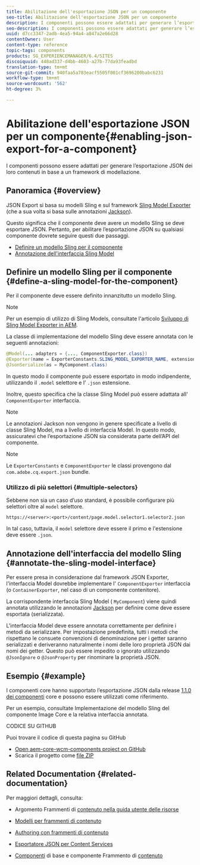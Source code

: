 ```yaml
---
title: Abilitazione dell'esportazione JSON per un componente
seo-title: Abilitazione dell'esportazione JSON per un componente
description: I componenti possono essere adattati per generare l’esportazione JSON dei loro contenuti in base a un framework di modellazione.
seo-description: I componenti possono essere adattati per generare l’esportazione JSON dei loro contenuti in base a un framework di modellazione.
uuid: d7cc3347-2adb-4ea5-94a4-a847a2e66d28
contentOwner: User
content-type: reference
topic-tags: components
products: SG_EXPERIENCEMANAGER/6.4/SITES
discoiquuid: 448ad337-d4bb-4603-a27b-77da93feadbd
translation-type: tm+mt
source-git-commit: 940faa5a783eacf5505f001cf3696200babc6231
workflow-type: tm+mt
source-wordcount: '562'
ht-degree: 3%

---
```



# Abilitazione dell&#39;esportazione JSON per un componente{#enabling-json-export-for-a-component}

I componenti possono essere adattati per generare l’esportazione JSON dei loro contenuti in base a un framework di modellazione.

## Panoramica {#overview}

JSON Export si basa su modelli [](https://sling.apache.org/documentation/bundles/models.html)Sling e sul framework [Sling Model Exporter](https://sling.apache.org/documentation/bundles/models.html#exporter-framework-since-130) (che a sua volta si basa sulle annotazioni [Jackson](https://github.com/FasterXML/jackson-annotations/wiki/Jackson-Annotations)).

Questo significa che il componente deve avere un modello Sling se deve esportare JSON. Pertanto, per abilitare l’esportazione JSON su qualsiasi componente dovrete seguire questi due passaggi.

* [Definire un modello Sling per il componente](/help/sites-developing/json-exporter-components.md#define-a-sling-model-for-the-component)
* [Annotazione dell&#39;interfaccia Sling Model](#annotate-the-sling-model-interface)

## Definire un modello Sling per il componente {#define-a-sling-model-for-the-component}

Per il componente deve essere definito innanzitutto un modello Sling.

>[!NOTE]
>
>Per un esempio di utilizzo di Sling Models, consultate l&#39;articolo [Sviluppo di Sling Model Exporter in AEM](https://helpx.adobe.com/experience-manager/kt/platform-repository/using/sling-model-exporter-tutorial-develop.html).

La classe di implementazione del modello Sling deve essere annotata con le seguenti annotazioni:

```java
@Model(... adapters = {..., ComponentExporter.class})
@Exporter(name = ExporterConstants.SLING_MODEL_EXPORTER_NAME, extensions = ExporterConstants.SLING_MODEL_EXTENSION)
@JsonSerialize(as = MyComponent.class)
```

In questo modo il componente può essere esportato in modo indipendente, utilizzando il `.model` selettore e l’ `.json` estensione.

Inoltre, questo specifica che la classe Sling Model può essere adattata all&#39; `ComponentExporter` interfaccia.

>[!NOTE]
>
>Le annotazioni Jackson non vengono in genere specificate a livello di classe Sling Model, ma a livello di interfaccia Model. In questo modo, assicuratevi che l’esportazione JSON sia considerata parte dell’API del componente.

>[!NOTE]
>
>Le `ExporterConstants` e `ComponentExporter` le classi provengono dal `com.adobe.cq.export.json` bundle.

### Utilizzo di più selettori {#multiple-selectors}

Sebbene non sia un caso d’uso standard, è possibile configurare più selettori oltre al `model` selettore.

```
https://<server>:<port>/content/page.model.selector1.selector2.json
```

In tal caso, tuttavia, il `model` selettore deve essere il primo e l&#39;estensione deve essere `.json`.

## Annotazione dell&#39;interfaccia del modello Sling {#annotate-the-sling-model-interface}

Per essere presa in considerazione dal framework JSON Exporter, l&#39;interfaccia Model dovrebbe implementare l&#39; `ComponentExporter` interfaccia (o `ContainerExporter`, nel caso di un componente contenitore).

La corrispondente interfaccia Sling Model ( `MyComponent`) viene quindi annotata utilizzando le annotazioni [Jackson](https://github.com/FasterXML/jackson-annotations/wiki/Jackson-Annotations) per definire come deve essere esportata (serializzata).

L&#39;interfaccia Model deve essere annotata correttamente per definire i metodi da serializzare. Per impostazione predefinita, tutti i metodi che rispettano le consuete convenzioni di denominazione per i getter saranno serializzati e deriveranno naturalmente i nomi delle loro proprietà JSON dai nomi dei getter. Questo può essere impedito o ignorato utilizzando `@JsonIgnore` o `@JsonProperty` per rinominare la proprietà JSON.

## Esempio {#example}

I componenti core hanno supportato l’esportazione JSON dalla release [1.1.0 dei componenti](https://docs.adobe.com/content/help/it-IT/experience-manager-core-components/using/introduction.html) core e possono essere utilizzati come riferimento.

Per un esempio, consultate Implementazione del modello Sling del componente Image Core e la relativa interfaccia annotata.

CODICE SU GITHUB

Puoi trovare il codice di questa pagina su GitHub

* [Open aem-core-wcm-components project on GitHub](https://github.com/Adobe-Marketing-Cloud/aem-core-wcm-components)
* Scarica il progetto come [file ZIP](https://github.com/Adobe-Marketing-Cloud/aem-core-wcm-components/archive/master.zip)

## Related Documentation {#related-documentation}

Per maggiori dettagli, consulta:

* Argomento Frammenti di [contenuto nella guida utente delle risorse](https://helpx.adobe.com/experience-manager/6-4/assets/user-guide.html?topic=/experience-manager/6-4/assets/morehelp/content-fragments.ug.js)

* [Modelli per frammenti di contenuto](/help/assets/content-fragments-models.md)
* [Authoring con frammenti di contenuto](/help/sites-authoring/content-fragments.md)
* [Esportatore JSON per Content Services](/help/sites-developing/json-exporter.md)
* [Componenti](https://docs.adobe.com/content/help/it-IT/experience-manager-core-components/using/introduction.html) di base e componente Frammento di [contenuto](https://helpx.adobe.com/experience-manager/core-components/using/content-fragment-component.html)

